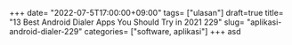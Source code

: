 +++
date= "2022-07-5T17:00:00+09:00"
tags= ["ulasan"]
draft=true
title= "13 Best Android Dialer Apps You Should Try in 2021        229"
slug= "aplikasi-android-dialer-229"
categories= ["software, aplikasi"]
+++
asd
